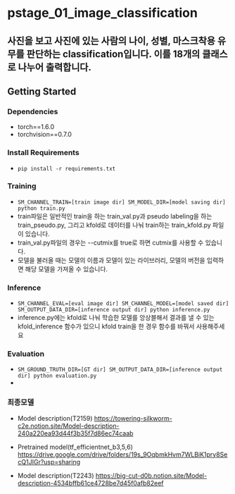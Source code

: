 # pstage_01_image_classification
## 사진을 보고 사진에 있는 사람의 나이, 성별, 마스크착용 유무를 판단하는 classification입니다. 이를 18개의 클래스로 나누어 출력합니다.
## Getting Started    
### Dependencies
- torch==1.6.0
- torchvision==0.7.0                                                              

### Install Requirements
- `pip install -r requirements.txt`

### Training
- `SM_CHANNEL_TRAIN=[train image dir] SM_MODEL_DIR=[model saving dir] python train.py`
- train파일은 일반적인 train을 하는 train_val.py과 pseudo labeling을 하는 train_pseudo.py, 그리고 kfold로 데이터를 나눠 train하는 train_kfold.py 파일이 있습니다.
- train_val.py파일의 경우는 --cutmix를 true로 하면 cutmix를 사용할 수 있습니다.
- 모델을 불러올 때는 모델의 이름과 모델이 있는 라이브러리, 모델의 버전을 입력하면 해당 모델을 가져올 수 있습니다.
### Inference
- `SM_CHANNEL_EVAL=[eval image dir] SM_CHANNEL_MODEL=[model saved dir] SM_OUTPUT_DATA_DIR=[inference output dir] python inference.py`
- inference.py에는 kfold로 나눠 학습한 모델를 앙상블해서 결과를 낼 수 있는 kfold_inference 함수가 있으니 kfold train을 한 경우 함수를 바꿔서 사용해주세요 
### Evaluation
- `SM_GROUND_TRUTH_DIR=[GT dir] SM_OUTPUT_DATA_DIR=[inference output dir] python evaluation.py`
-
### 최종모델
- Model description(T2159)
https://towering-silkworm-c2e.notion.site/Model-description-240a220ea93d44f3b35f7d86ec74caab
- Pretrained model(tf_efficientnet_b3,5,6)
https://drive.google.com/drive/folders/19s_9OqbmkHvm7WLBiK1pry8SecQ1JIGr?usp=sharing

- Model description(T2243)
https://big-cut-d0b.notion.site/Model-description-4534bffb61ce4728be7d45f0afb82eef

